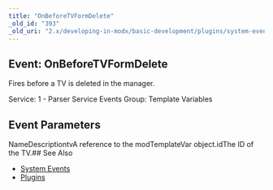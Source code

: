 ```yaml
---
title: "OnBeforeTVFormDelete"
_old_id: "393"
_old_uri: "2.x/developing-in-modx/basic-development/plugins/system-events/onbeforetvformdelete"
---
```


## Event: OnBeforeTVFormDelete

Fires before a TV is deleted in the manager.

Service: 1 - Parser Service Events 
Group: Template Variables

## Event Parameters

NameDescriptiontvA reference to the modTemplateVar object.idThe ID of the TV.## See Also

- [System Events](developing-in-modx/basic-development/plugins/system-events "System Events")
- [Plugins](developing-in-modx/basic-development/plugins "Plugins")